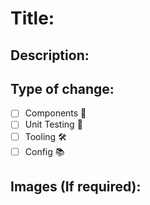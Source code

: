 # Title: <!--- Add your issue title -->

## Description:

<!--- Describe your changes in detail -->

## Type of change:

- [ ] Components 💅
- [ ] Unit Testing 🧪
- [ ] Tooling 🛠
- [ ] Config 📚

## Images (If required):

<!--- Attach images of this feature -->
